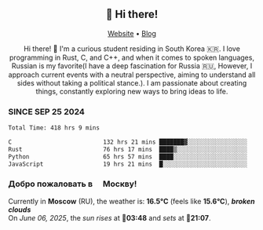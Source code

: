 <h2 align="center">👋 Hi there!</h2>
<p align="center">
  <a href="https://urdekcah.ru">Website</a> •
  <a href="https://urdekcah.blog">Blog</a>
</p>

<p align="center">
  Hi there! 👋 I'm a curious student residing in South Korea 🇰🇷. I love programming in Rust, C, and C++, and when it comes to spoken languages, Russian is my favorite(I have a deep fascination for Russia 🇷🇺, However, I approach current events with a neutral perspective, aiming to understand all sides without taking a political stance.). I am passionate about creating things, constantly exploring new ways to bring ideas to life.
</p>

### SINCE SEP 25 2024
<!--START_SECTION:waka-->
<!--LAST_WAKA_UPDATE:2025-06-03 18:09:39-->
```txt
Total Time: 418 hrs 9 mins

C                          132 hrs 21 mins ███████▓░░░░░░░░░░░░░░░░░   30.79 %
Rust                       76 hrs 17 mins  ████▒░░░░░░░░░░░░░░░░░░░░   17.75 %
Python                     65 hrs 57 mins  ████░░░░░░░░░░░░░░░░░░░░░   15.34 %
JavaScript                 19 hrs 21 mins  █░░░░░░░░░░░░░░░░░░░░░░░░   04.50 %
```
<!--END_SECTION:waka-->

<h3>Добро пожаловать в <img src="https://cdn-icons-png.flaticon.com/512/197/197408.png" width="13"/> Москву!</h3>

<!--START_SECTION:weather:moscow-->
<!--LAST_WEATHER_UPDATE:2025-06-06 00:29:55-->
Currently in **Moscow** (RU), the weather is: **16.5°C** (feels like **15.6°C**), ***broken clouds***<br/>
On *June 06, 2025*, the *sun rises* at 🌅**03:48** and *sets* at 🌇**21:07**.
<!--END_SECTION:weather-->
